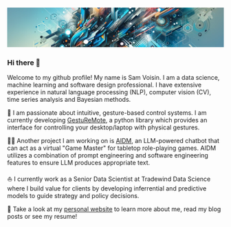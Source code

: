 ![image](ghbi.png)

### Hi there 👋

Welcome to my github profile! My name is Sam Voisin. I am a data science, machine learning and software design professional. I have extensive experience in natural language processing (NLP), computer vision (CV), time series analysis and Bayesian methods.

🦾 I am passionate about intuitive, gesture-based control systems. I am currently developing [GestuReMote](https://github.com/samvoisin/gesture-control), a python library which provides an interface for controlling your desktop/laptop with physical gestures.

🧙‍♂️ Another project I am working on is [AIDM](https://github.com/samvoisin/ai-dungeon-master), an LLM-powered chatbot that can act as a virtual "Game Master" for tabletop role-playing games. AIDM utilizes a combination of prompt engineering and software engineering features to ensure LLM produces appropriate text.

⛵️ I currently work as a Senior Data Scientist at Tradewind Data Science where I build value for clients by developing inferrential and predictive models to guide strategy and policy decisions.

🛜 Take a look at my [personal website](www.samvoisin.com) to learn more about me, read my blog posts or see my resume!
